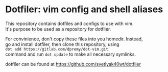 Dotfiler: vim config and shell aliases
======================================

This repository contains dotfiles and configs to use with vim.  
It's purpose to be used as a repository for dotfiler.  

For convinience, don't copy these files into you homedir. Instead,  
go and install dotfiler, then clone this repository, using  
`dot add https://gitlab.com/dpremy/dot-vim.git`  
command and run `dot update` to make all necessary symlinks.

dotfiler can be found at https://github.com/svetlyak40wt/dotfiler
